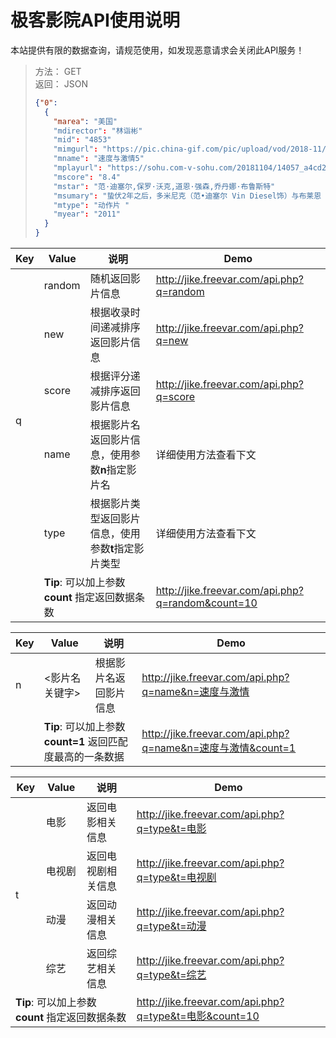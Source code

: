 <h1>
  极客影院API使用说明
</h1>
<p>
  本站提供有限的数据查询，请规范使用，如发现恶意请求会关闭此API服务！
</p>
<blockquote>
  <p>
    方法： GET <br>
    返回： JSON <br>
  </p>
  
```json
{"0":
  {   
    "marea": "美国"
    "mdirector": "林诣彬"
    "mid": "4853"
    "mimgurl": "https://pic.china-gif.com/pic/upload/vod/2018-11/15413850980.jpg"
    "mname": "速度与激情5"
    "mplayurl": "https://sohu.com-v-sohu.com/20181104/14057_a4cd27fe/index.m3u8"
    "mscore": "8.4"
    "mstar": "范·迪塞尔,保罗·沃克,道恩·强森,乔丹娜·布鲁斯特"
    "msumary": "蛰伏2年之后，多米尼克（范•迪塞尔 Vin Diesel饰）与布莱恩（保罗•沃克 Paul Walker 饰）再度联手把火车中的神秘豪车盗走，遭到了警察和黑帮分子的火线追杀。布莱恩和米亚（乔丹娜•布鲁斯特 Jordana Brewster 饰）到里约寻找援兵，并与多米会和。为了寻找多米等人的下落，FBI王牌探员卢克（“岩石”道恩•强森 Dwayne Johnson饰）挺身而出，组成精英部队，追查来到里约。他雇佣了丧夫的美丽女警艾莲娜（埃尔莎•帕塔奇 Elsa Pataky 饰），一同寻找多米。与此同时，里约的地头蛇也对这些不速之客开火。三股势力开始相互缠斗。期间，因米亚怀孕，布莱恩决定陪她一起逃亡，所以多米只得依靠昔日老友探寻新车的秘密。在罗曼、韩等人的帮助下，多米终于找到了这辆车的秘密——芯片，并由此揭开了其中隐藏的一个不可告人的计划……"
    "mtype": "动作片 "
    "myear": "2011"
  }
}
```

</blockquote> 
<table class="table table-bordered">
  <thead>
    <tr><th>Key</th><th>Value</th><th>说明</th><th>Demo</th></tr>
  </thead>
  <tbody>
    <tr class="info">
      <td rowspan="5">q</td>
      <td>random</td>
      <td>随机返回影片信息</td>
      <td><a href="http://jike.freevar.com/api.php?q=random">http://jike.freevar.com/api.php?q=random</a></td>
    </tr>
    <tr class="info">
      <td>new</td>
      <td>根据收录时间递减排序返回影片信息</td>
      <td><a href="http://jike.freevar.com/api.php?q=new">http://jike.freevar.com/api.php?q=new</a></td>
    </tr>
    <tr class="info">
      <td>score</td>
      <td>根据评分递减排序返回影片信息</td>
      <td><a href="http://jike.freevar.com/api.php?q=score">http://jike.freevar.com/api.php?q=score</a></td>
    </tr>
    <tr class="info">
      <td>name</td>
      <td>根据影片名返回影片信息，使用参数<b>n</b>指定影片名</td>
      <td>详细使用方法查看下文</td>
    </tr>
    <tr class="info">
      <td>type</td>
      <td>根据影片类型返回影片信息，使用参数<b>t</b>指定影片类型</td>
      <td>详细使用方法查看下文</td>
    </tr>
    <tr class="success">
      <td></td>
      <td colspan="2"><b>Tip</b>: 可以加上参数 <b>count</b> 指定返回数据条数</td>
      <td><a href="http://jike.freevar.com/api.php?q=random&count=10  ">http://jike.freevar.com/api.php?q=random&count=10</a></td>
    </tr>
  </tbody>
</table>
<table class="table table-bordered">
  <thead>
    <tr><th>Key</th><th>Value</th><th>说明</th><th>Demo</th></tr>
  </thead>
  <tbody>
    <tr class="info">
      <td>n</td>
      <td><影片名关键字></td>
      <td>根据影片名返回影片信息</td>
      <td><a href="http://jike.freevar.com/api.php?q=name&n=速度与激情">http://jike.freevar.com/api.php?q=name&n=速度与激情</a></td>
    </tr>
    <tr class="success">
      <td></td>
      <td colspan="2"><b>Tip</b>: 可以加上参数 <b>count=1</b> 返回匹配度最高的一条数据</td>
      <td><a href="http://jike.freevar.com/api.php?q=name&n=速度与激情&count=1">http://jike.freevar.com/api.php?q=name&n=速度与激情&count=1</a></td>
    </tr>
  </tbody>
</table>

<table class="table table-bordered">
  <thead>
    <tr><th>Key</th><th>Value</th><th>说明</th><th>Demo</th></tr>
  </thead>
  <tbody>
    <tr class="info">
      <td rowspan="4">t</td>
      <td>电影</td>
      <td>返回电影相关信息</td>
      <td><a href="http://jike.freevar.com/api.php?q=type&t=电影">http://jike.freevar.com/api.php?q=type&t=电影</a></td>
    </tr>
    <tr class="info">
      <td>电视剧</td>
      <td>返回电视剧相关信息</td>
      <td><a href="http://jike.freevar.com/api.php?q=type&t=电视剧">http://jike.freevar.com/api.php?q=type&t=电视剧</a></td>
    </tr>
    <tr class="info">
      <td>动漫</td>
      <td>返回动漫相关信息</td>
      <td><a href="http://jike.freevar.com/api.php?q=type&t=动漫">http://jike.freevar.com/api.php?q=type&t=动漫</a></td>
    </tr>
    <tr class="info">
      <td>综艺</td>
      <td>返回综艺相关信息</td>
      <td><a href="http://jike.freevar.com/api.php?q=type&t=综艺">http://jike.freevar.com/api.php?q=type&t=综艺</a></td>
    </tr>
    <tr class="success">
      <td colspan="3"><b>Tip</b>: 可以加上参数 <b>count</b> 指定返回数据条数</td>
      <td><a href="http://jike.freevar.com/api.php?q=type&t=电影&count=10">http://jike.freevar.com/api.php?q=type&t=电影&count=10</a></td>
    </tr>
  </tbody>
</table>
